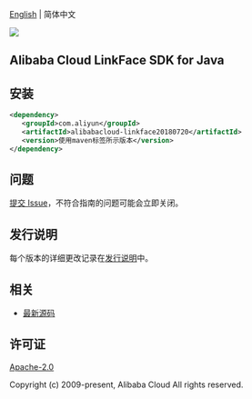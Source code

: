 [English](README.md) | 简体中文

![](https://aliyunsdk-pages.alicdn.com/icons/AlibabaCloud.svg)

## Alibaba Cloud LinkFace SDK for Java

## 安装

```xml
<dependency>
   <groupId>com.aliyun</groupId>
   <artifactId>alibabacloud-linkface20180720</artifactId>
   <version>使用maven标签所示版本</version>
</dependency>
```

## 问题

[提交 Issue](https://github.com/aliyun/alibabacloud-java-async-sdk/issues/new)，不符合指南的问题可能会立即关闭。

## 发行说明

每个版本的详细更改记录在[发行说明](./ChangeLog.txt)中。

## 相关

- [最新源码](https://github.com/aliyun/alibabacloud-async-java-sdk/)

## 许可证

[Apache-2.0](http://www.apache.org/licenses/LICENSE-2.0)

Copyright (c) 2009-present, Alibaba Cloud All rights reserved.
